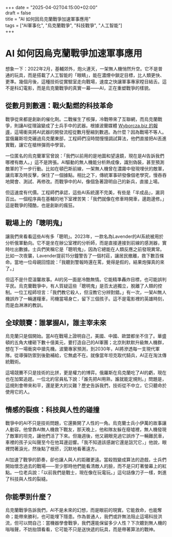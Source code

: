 +++
date = "2025-04-02T04:15:00+02:00"  
draft = false  
title = "AI 如何因烏克蘭戰爭加速軍事應用"  
tags = ["AI軍事化", "烏克蘭戰爭", "科技戰爭", "人工智能"]  
+++


# AI 如何因烏克蘭戰爭加速軍事應用

想象一下：2022年2月，基輔郊外，炮火連天，一架無人機悄然升空。它不是普通的玩具，而是搭載了人工智能的「眼睛」，能在濃煙中鎖定目標，比人類更快、更準。幾個月後，這種技術從實驗室走向戰場，速度之快讓軍事專家瞠目結舌。這不是科幻電影，而是烏克蘭戰爭的真實一幕——AI，正在重塑戰爭的樣貌。

## 從數月到數週：戰火點燃的科技革命

戰爭從來都是創新的催化劑。二戰催生了核彈，冷戰帶來了互聯網，而烏克蘭戰爭，則讓AI從理論變成了士兵手中的武器。根據波蘭媒體 [Wyborcza.biz 的報導](https://wyborcza.biz/biznes/7,177150,31811532,ai-w-wojsku-wojna-w-ukrainie-przyspieszyla-proces-z-miesiecy.html)，這場衝突將AI武器的開發流程從數月壓縮到數週。為什麼？因為戰場不等人。當俄羅斯坦克碾過烏克蘭東部，工程師們沒時間慢慢調試算法，他們直接把AI丟進實戰，讓它在槍林彈雨中學習。

一位匿名的烏克蘭軍官曾說：「我們以前用的是地圖和望遠鏡，現在是AI告訴我們哪裡有敵人。」這不是誇張。AI驅動的無人機能分析熱成像，識別偽裝，甚至預測敵軍的下一步行動。比如在頓巴斯前線，一架無人機曾在濃霧中發現埋伏的敵軍，讓烏軍及時反擊，保住了一個據點。相比之下，傳統軍事研發像個老學究，慢吞吞地開會、測試、再修改。而戰爭中的AI，像個急著證明自己的新兵，直接上場。

但這速度有代價。工程師們承認，這些AI系統還不完美，有些是「半成品」，漏洞百出。一個程序員在基輔的地下室裡苦笑：「我們就像在修車時開車，邊跑邊修。」這是戰爭的殘酷，也是創新的瘋狂。

## 戰場上的「聰明鬼」

讓我們來看看這些AI有多「聰明」。2023年，一款名為Lavender的AI系統被用於分析俄軍動向。它不是坐在辦公室裡的分析師，而是直接連接到前線的感測器，實時吐出數據。士兵們笑稱它是「聰明鬼」，因為它總能在人類反應之前發現異常。比如一次夜襲，Lavender提前15分鐘警告了一個村莊，讓居民撤離，救下數百條命。當地一位母親回憶說：「我聽到警報時還在罵，覺得是假的，結果炮彈真的來了。」

但這不是什麼溫馨故事。AI的另一面是冷酷無情。它能精準轟炸目標，也可能誤判平民。烏克蘭戰爭中，有人質疑這些「聰明鬼」是否太過獨立，脫離了人類的控制。一位工程師坦言：「我們教它殺人，但沒教它分辨對錯。」有一次，一架AI無人機誤炸了一輛運糧車，司機當場身亡，留下三個孩子。這不是電影裡的英雄時刻，而是血淋淋的教訓。

## 全球競賽：誰掌握AI，誰主宰未來

烏克蘭只是個開始。當AI在戰場上證明自己，美國、中國、歐盟都坐不住了。華盛頓的五角大樓砸下數十億美元，要打造自己的AI軍團；北京則默默升級無人機群，想在下一場衝突中搶先機。波蘭專家預測，到2030年，AI將滲透每一支現代軍隊。從導彈防禦到後勤補給，它無處不在。就像當年坦克取代騎兵，AI正在淘汰傳統戰術。

這場競賽不只是技術的比拼，更是權力的博弈。俄羅斯在烏克蘭吃了AI的虧，現在也在加緊追趕。一位北約官員私下說：「誰先把AI用熟，誰就能定規則。」問題是，這規則會帶來和平，還是更大的災難？歷史告訴我們，技術從不中立，它只聽命於使用它的人。

## 情感的裂痕：科技與人性的碰撞

戰爭中的AI不只是技術問題，它還撕開了人性的一角。烏克蘭士兵小伊萬的故事讓人動容。他曾靠AI無人機救下戰友，那天晚上，他和隊友躲在廢墟裡，無人機發現了敵軍的坦克，讓他們活了下來。但幾週後，他又親眼見過它誤炸了一輛難民車，車裡的孩子尖叫聲至今在他耳邊迴響。「我不知道該感謝它還是詛咒它，」他說，眼裡閃著淚光，然後點了根菸，沉默地看著遠方。

AI加速了戰爭的節奏，卻也讓人與人的距離更遠。當殺戮變成算法的遊戲，士兵們開始懷念過去的戰場——至少那時他們能看清敵人的臉，而不是只盯著螢幕上的紅點。一位老兵說：「以前我們是戰士，現在像在玩電玩。」這句話像刀子一樣，刺進了科技與人性的裂縫。

## 你能學到什麼？

烏克蘭戰爭告訴我們，AI不是未來的幻想，而是眼前的現實。它能救命，也能奪命；能帶來勝利，也可能埋下隱患。作為普通人，我們或許無法阻止這場科技洪流，但可以問自己：當機器學會戰爭，我們還能保留多少人性？下次聽到無人機的嗡嗡聲，不妨抬頭看看，它可能不只是送快遞的玩具，而是帶著算法的戰神。
